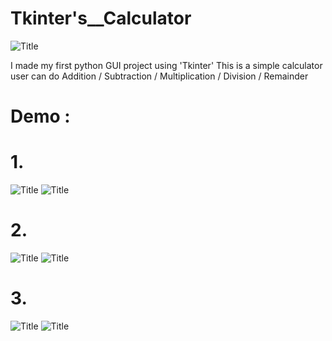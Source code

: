 # Tkinter's__Calculator

![](images/Screenshot%20(371).png?raw=true "Title")

I made my first python GUI project using 'Tkinter' 
This is a simple calculator user can do Addition / Subtraction / Multiplication / Division / Remainder

# Demo : <br>
# 1.<br>
![](images/Screenshot%20(373).png?raw=true "Title")
![](images/Screenshot%20(374).png?raw=true "Title")
# 2.<br>
![](images/Screenshot%20(375).png?raw=true "Title")
![](images/Screenshot%20(376).png?raw=true "Title")
# 3.<br>
![](images/Screenshot%20(379).png?raw=true "Title")
![](images/Screenshot%20(380).png?raw=true "Title")
